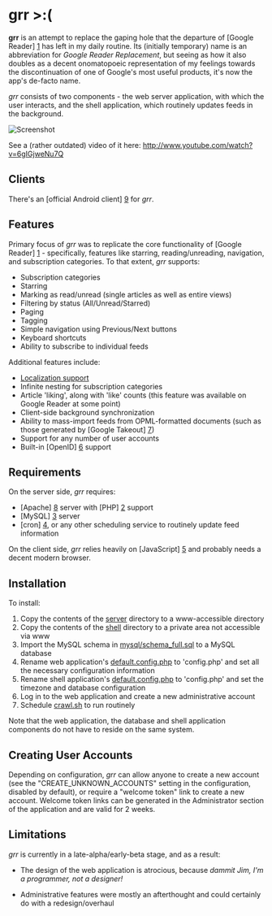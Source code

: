 grr >:(
=======

**grr** is an attempt to replace the gaping hole that the departure of [Google Reader] [1] has left in my daily routine. Its (initially temporary) name is an abbreviation for _Google Reader Replacement_, but seeing as how it also doubles as a decent onomatopoeic representation of my feelings towards the discontinuation of one of Google's most useful products, it's now the app's de-facto name.

_grr_ consists of two components - the web server application, with which the user interacts, and the shell application, which routinely updates feeds in the background.

![Screenshot](http://i.imgur.com/WtY2LAT.png "Screenshot")

See a (rather outdated) video of it here: http://www.youtube.com/watch?v=6gIGjweNu7Q

Clients
-------

There's an [official Android client] [9] for _grr_.

Features
--------

Primary focus of _grr_ was to replicate the core functionality of [Google Reader] [1] - specifically, features like starring, reading/unreading, navigation, and subscription categories. To that extent, _grr_ supports:

* Subscription categories
* Starring
* Marking as read/unread (single articles as well as entire views)
* Filtering by status (All/Unread/Starred)
* Paging
* Tagging
* Simple navigation using Previous/Next buttons
* Keyboard shortcuts
* Ability to subscribe to individual feeds

Additional features include:

* [Localization support](LOCALIZATION.md)
* Infinite nesting for subscription categories
* Article 'liking', along with 'like' counts (this feature was available on Google Reader at some point)
* Client-side background synchronization
* Ability to mass-import feeds from OPML-formatted documents (such as those generated by [Google Takeout] [7])
* Support for any number of user accounts
* Built-in [OpenID] [6] support

Requirements
------------

On the server side, _grr_ requires:

* [Apache] [8] server with [PHP] [2] support
* [MySQL] [3] server
* [cron] [4], or any other scheduling service to routinely update feed information

On the client side, _grr_ relies heavily on [JavaScript] [5] and probably needs a decent modern browser.

Installation
------------

To install:

1. Copy the contents of the [server](server) directory to a www-accessible directory
2. Copy the contents of the [shell](shell) directory to a private area not accessible via www
3. Import the MySQL schema in [mysql/schema_full.sql](etc/mysql/schema_full.sql) to a MySQL database
4. Rename web application's [default.config.php](server/include/default.config.php) to 'config.php' and set all the necessary configuration information
5. Rename shell application's [default.config.php](shell/default.config.php) to 'config.php' and set the timezone and database configuration
6. Log in to the web application and create a new administrative account
7. Schedule [crawl.sh](shell/crawl.sh) to run routinely

Note that the web application, the database and shell application components do not have to reside on the same system.

Creating User Accounts
----------------------

Depending on configuration, _grr_ can allow anyone to create a new account (see the "CREATE_UNKNOWN_ACCOUNTS" setting in the configuration, disabled by default), or require a "welcome token" link to create a new account. Welcome token links can be generated in the Administrator section of the application and are valid for 2 weeks.

Limitations
-----------

_grr_ is currently in a late-alpha/early-beta stage, and as a result:

* The design of the web application is atrocious, because _dammit Jim, I'm a programmer, not a designer!_
* Administrative features were mostly an afterthought and could certainly do with a redesign/overhaul

  [1]: http://www.google.com/reader/  "Google Reader"
  [2]: http://us.php.net/ "PHP"  
  [3]: http://www.mysql.com/ "MySQL"
  [4]: http://en.wikipedia.org/wiki/Cron "cron"
  [5]: http://en.wikipedia.org/wiki/JavaScript "JavaScript"
  [6]: http://openid.net/ "OpenID"
  [7]: https://www.google.com/takeout/ "Google Takeout"
  [8]: http://httpd.apache.org/ "Apache"
  [9]: https://github.com/melllvar/angrroid "angrroid"

